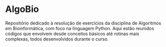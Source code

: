 # AlgoBio
Repositório dedicado à resolução de exercícios da disciplina de Algoritmos em Bioinformática, com foco na linguagem Python. Aqui estão reunidos códigos que envolvem desde conceitos básicos até rotinas mais complexas, todos desenvolvidos durante o curso.
